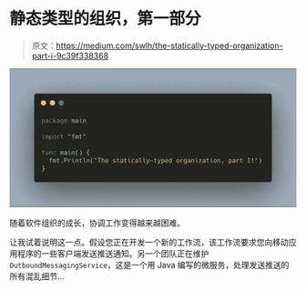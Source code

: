# 静态类型的组织，第一部分

> 原文：<https://medium.com/swlh/the-statically-typed-organization-part-i-9c39f338368>

![](img/53a7b3e46e58c9db09738e8a36fc57ce.png)

随着软件组织的成长，协调工作变得越来越困难。

让我试着说明这一点。假设您正在开发一个新的工作流，该工作流要求您向移动应用程序的一些客户端发送推送通知。另一个团队正在维护`OutboundMessagingService`，这是一个用 Java 编写的微服务，处理发送推送的所有混乱细节…